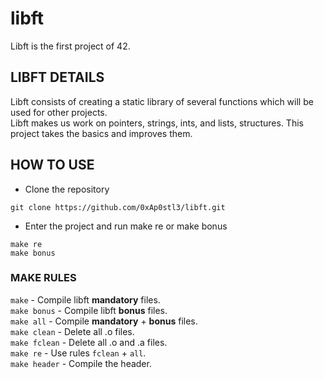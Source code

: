 # libft
Libft is the first project of 42.  
## LIBFT DETAILS
Libft consists of creating a static library of several functions which will be used for other projects.  
Libft makes us work on pointers, strings, ints, and lists, structures. This project takes the basics and improves them.  
## HOW TO USE
* Clone the repository
```
git clone https://github.com/0xAp0stl3/libft.git
```
* Enter the project and run make re or make bonus  
```
make re
make bonus
```
### MAKE RULES
`make` - Compile libft **mandatory** files.  
`make bonus` - Compile libft **bonus** files.  
`make all` - Compile **mandatory** + **bonus** files.  
`make clean` - Delete all .o files.  
`make fclean` - Delete all .o and .a files.  
`make re` - Use rules `fclean` + `all`.  
`make header` - Compile the header.  

